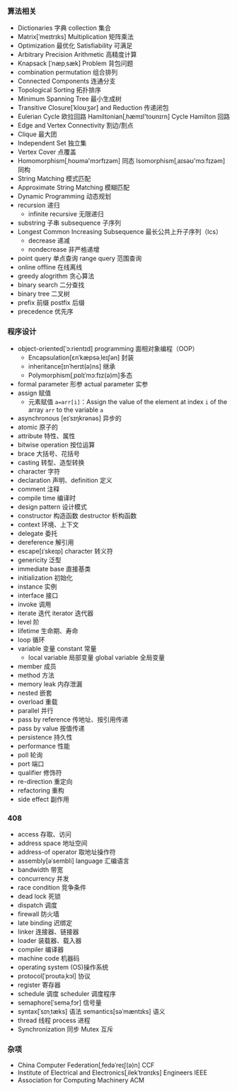 ### 算法相关
- Dictionaries 字典 collection 集合
- Matrix[ˈmeɪtrɪks] Multiplication 矩阵乘法
- Optimization 最优化 Satisfiability 可满足
- Arbitrary Precision Arithmetic 高精度计算
- Knapsack [ˈnæpˌsæk] Problem 背包问题
- combination permutation 组合排列
- Connected Components 连通分支
- Topological Sorting 拓扑排序
- Minimum Spanning Tree 最小生成树
- Transitive Closure[ˈkloʊʒər] and Reduction 传递闭包
- Eulerian Cycle 欧拉回路 Hamiltonian[ˌhæmɪl'toʊnɪrn] Cycle Hamilton 回路
- Edge and Vertex Connectivity 割边/割点
- Clique 最大团
- Independent Set 独立集  
- Vertex Cover 点覆盖
- Homomorphism[ˌhoʊmə'mɔrfɪzəm] 同态 Isomorphism[ˌaɪsəʊ'mɔːfɪzəm] 同构
- String Matching 模式匹配
- Approximate String Matching 模糊匹配
- Dynamic Programming 动态规划
- recursion 递归
	- infinite recursive 无限递归
- substring 子串 subsequence 子序列
- Longest Common Increasing Subsequence 最长公共上升子序列（lcs）
	- decrease 递减
	- nondecrease 非严格递增
- point query 单点查询 range query 范围查询
- online offline 在线离线
- greedy alogrithm 贪心算法
- binary search 二分查找  
- binary tree 二叉树
- prefix 前缀 postfix 后缀
- precedence 优先序
### 程序设计
- object-oriented[ˈɔːrientɪd] programming 面相对象编程（OOP）
	- Encapsulation[ɛnˈkæpsəˌleɪʃən] 封装
	- inheritance[ɪnˈherɪt(ə)ns] 继承
	- Polymorphism[ˌpɒlɪˈmɔːfɪz(ə)m]多态
- formal parameter 形参 actual parameter 实参
- assign 赋值
	- 元素赋值 `a=arr[i]`：Assign the value of the element at index `i` of the array `arr` to the variable `a`
- asynchronous [eɪˈsɪŋkrənəs] 异步的  
- atomic 原子的
- attribute 特性、属性
- bitwise operation 按位运算
- brace 大括号、花括号
- casting 转型、造型转换
- character 字符
- declaration 声明、definition 定义
- comment 注释
- compile time 编译时
- design pattern 设计模式
- constructor 构造函数 destructor 析构函数
- context 环境、上下文
- delegate 委托
- dereference 解引用
- escape[ɪˈskeɪp] character 转义符
- genericity 泛型
- immediate base 直接基类
- initialization 初始化
- instance 实例
- interface 接口
- invoke 调用
- iterate 迭代 iterator 迭代器
- level 阶
- lifetime 生命期、寿命
- loop 循环
- variable 变量 constant 常量
	- local variable 局部变量 global variable 全局变量
- member 成员
- method 方法
- memory leak 内存泄漏
- nested 嵌套
- overload 重载
- parallel 并行
- pass by reference 传地址、按引用传递  
- pass by value 按值传递
- persistence 持久性
- performance 性能
- poll 轮询
- port 端口
- qualifier 修饰符
- re-direction 重定向
- refactoring 重构
- side effect 副作用
### 408
- access 存取、访问
- address space 地址空间
- address-of operator 取地址操作符
- assembly[əˈsembli] language 汇编语言
- bandwidth 带宽
- concurrency 并发
- race condition 竞争条件
- dead lock 死锁
- dispatch 调度
- firewall 防火墙
- late binding 迟绑定
- linker 连接器、链接器
- loader 装载器、载入器
- compiler 编译器
- machine code 机器码
- operating system (OS)操作系统
- protocol[ˈproʊtəˌkɔl] 协议
- register 寄存器
- schedule 调度  scheduler 调度程序
- semaphore[ˈseməˌfɔr] 信号量
- syntax[ˈsɪnˌtæks] 语法 semantics[səˈmæntɪks] 语义
- thread 线程 process 进程
- Synchronization 同步 Mutex 互斥
### 杂项
- China Computer Federation[ˌfedəˈreɪʃ(ə)n] CCF 
- Institute of Electrical and Electronics[ˌilekˈtrɑnɪks] Engineers IEEE
- Association for Computing Machinery ACM